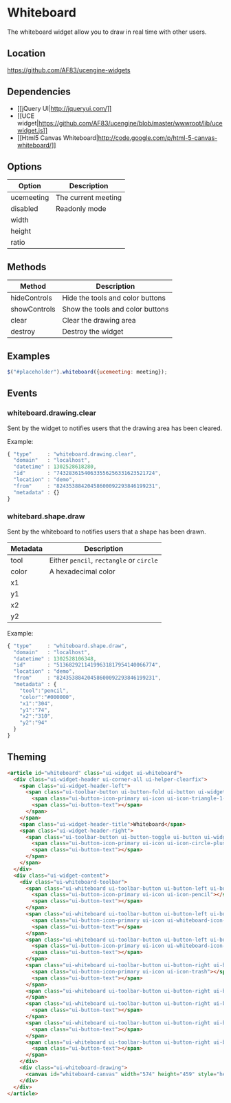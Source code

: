 # Whiteboard

The whiteboard widget allow you to draw in real time with other users.

## Location

https://github.com/AF83/ucengine-widgets

## Dependencies

* [[jQuery UI|http://jqueryui.com/]]
* [[UCE widget|https://github.com/AF83/ucengine/blob/master/wwwroot/lib/ucewidget.js]]
* [[Html5 Canvas Whiteboard|http://code.google.com/p/html-5-canvas-whiteboard/]]

## Options

Option         | Description
---------------|---------------------------------------------------------------
ucemeeting     | The current meeting
disabled       | Readonly mode
width          |
height         |
ratio          |

## Methods

Method         | Description
---------------|---------------------------------------------------------------
hideControls   | Hide the tools and color buttons
showControls   | Show the tools and color buttons
clear          | Clear the drawing area
destroy        | Destroy the widget

## Examples

```javascript
$("#placeholder").whiteboard({ucemeeting: meeting});
```

## Events
### whiteboard.drawing.clear

Sent by the widget to notifies users that the drawing area has been cleared.

Example:

```javascript
{ "type"     : "whiteboard.drawing.clear",
  "domain"   : "localhost",
  "datetime" : 1302528618280,
  "id"       : "74328361540633556256331623521724",
  "location" : "demo",
  "from"     : "82435388420458600092293846199231",
  "metadata" : {}
}
```

### whitebard.shape.draw

Sent by the whiteboard to notifies users that a shape has been drawn.

Metadata       | Description
---------------|---------------------------------------------------------------
tool           | Either `pencil`, `rectangle` or `circle`
color          | A hexadecimal color
x1             |
y1             |
x2             |
y2             |

Example:

```javascript
{ "type"     : "whiteboard.shape.draw",
  "domain"   : "localhost",
  "datetime" : 1302528106348,
  "id"       : "51368292114199631817954140066774",
  "location" : "demo",
  "from"     : "82435388420458600092293846199231",
  "metadata" : {
    "tool":"pencil",
    "color":"#000000",
    "x1":"304",
    "y1":"74",
    "x2":"310",
    "y2":"94"
  }
}
```

## Theming

```html
<article id="whiteboard" class="ui-widget ui-whiteboard">
  <div class="ui-widget-header ui-corner-all ui-helper-clearfix">
    <span class="ui-widget-header-left">
      <span class="ui-toolbar-button ui-button-fold ui-button ui-widget ui-state-default ui-corner-all ui-button-icon-only" role="button" aria-disabled="false" title="">
        <span class="ui-button-icon-primary ui-icon ui-icon-triangle-1-s"></span>
        <span class="ui-button-text"></span>
      </span>
    </span>
    <span class="ui-widget-header-title">Whiteboard</span>
    <span class="ui-widget-header-right">
      <span class="ui-toolbar-button ui-button-toggle ui-button ui-widget ui-state-default ui-corner-all ui-button-icon-only" role="button" aria-disabled="false" title="">
        <span class="ui-button-icon-primary ui-icon ui-icon-circle-plus"></span>
        <span class="ui-button-text"></span>
      </span>
    </span>
  </div>
  <div class="ui-widget-content">
    <div class="ui-whiteboard-toolbar">
      <span class="ui-whiteboard ui-toolbar-button ui-button-left ui-button ui-widget ui-state-default ui-corner-all ui-button-icon-only" role="button" aria-disabled="false" title="">
        <span class="ui-button-icon-primary ui-icon ui-icon-pencil"></span>
        <span class="ui-button-text"></span>
      </span>
      <span class="ui-whiteboard ui-toolbar-button ui-button-left ui-button ui-widget ui-state-default ui-corner-all ui-button-icon-only ui-state-highlight" role="button" aria-disabled="false" title="">
        <span class="ui-button-icon-primary ui-icon ui-whiteboard-icon-rectangle"></span>
        <span class="ui-button-text"></span>
      </span>
      <span class="ui-whiteboard ui-toolbar-button ui-button-left ui-button ui-widget ui-state-default ui-corner-all ui-button-icon-only" role="button" aria-disabled="false" title="">
        <span class="ui-button-icon-primary ui-icon ui-whiteboard-icon-circle"></span>
        <span class="ui-button-text"></span>
      </span>
      <span class="ui-whiteboard ui-toolbar-button ui-button-right ui-button ui-widget ui-state-default ui-corner-all ui-button-icon-only" role="button" aria-disabled="false" title="">
        <span class="ui-button-icon-primary ui-icon ui-icon-trash"></span>
        <span class="ui-button-text"></span>
      </span>
      <span class="ui-whiteboard ui-toolbar-button ui-button-right ui-button-color ui-button ui-widget ui-state-default ui-corner-all ui-button-text-only" role="button" aria-disabled="false" style="background-color: rgb(233, 130, 91);">      <span class="ui-button-text"></span>
      </span>
      <span class="ui-whiteboard ui-toolbar-button ui-button-right ui-button-color ui-button ui-widget ui-state-default ui-corner-all ui-button-text-only" role="button" aria-disabled="false" style="background-color: rgb(207, 78, 49);">
        <span class="ui-button-text"></span>
      </span>
      <span class="ui-whiteboard ui-toolbar-button ui-button-right ui-button-color ui-button ui-widget ui-state-default ui-corner-all ui-button-text-only" role="button" aria-disabled="false" style="background-color: rgb(255, 255, 255);">
        <span class="ui-button-text"></span>
      </span>
      <span class="ui-whiteboard ui-toolbar-button ui-button-right ui-button-color ui-button ui-widget ui-state-default ui-corner-all ui-button-text-only" role="button" aria-disabled="false" style="background-color: rgb(0, 0, 0);">
        <span class="ui-button-text"></span>
      </span>
    </div>
    <div class="ui-whiteboard-drawing">
      <canvas id="whiteboard-canvas" width="574" height="459" style="height: 254.4px;"></canvas>
    </div>
  </div>
</article>
```
